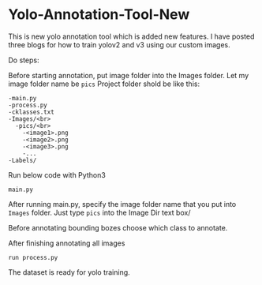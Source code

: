 # Yolo-Annotation-Tool-New

This is new yolo annotation tool which is added new features. I have posted three blogs for how to train yolov2 and v3 using our custom images.


Do steps:

Before starting annotation, put image folder into the Images folder. Let my image folder name be `pics` Project folder shold be like this:
```
-main.py
-process.py
-cklasses.txt
-Images/<br>
  -pics/<br>
    -<image1>.png
    -<image2>.png
    -<image3>.png
    -...
-Labels/
```

Run below code with Python3
```
main.py
```

After running main.py, specify the image folder name that you put into `Images` folder. Just type `pics` into the Image Dir text box/

Before annotating bounding bozes choose which class to annotate.

After finishing annotating all images

```
run process.py
```

The dataset is ready for yolo training.
